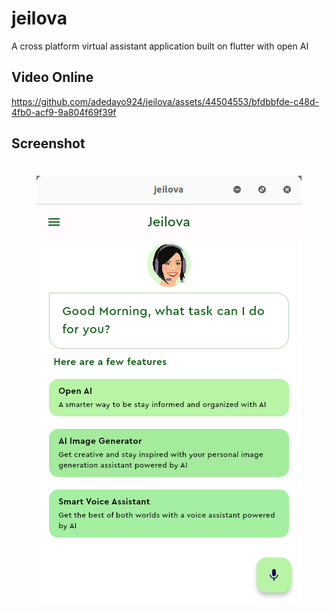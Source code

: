 # jeilova

A cross platform virtual assistant application built on flutter with open AI

## Video Online 
https://github.com/adedayo924/jeilova/assets/44504553/bfdbbfde-c48d-4fb0-acf9-9a804f69f39f

## Screenshot 
<h1 align="center"><img src="./jeilovaui.png"></h1>

